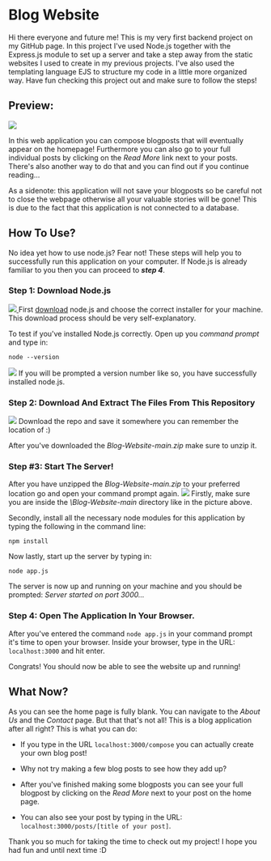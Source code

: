 # Blog Website
Hi there everyone and future me! This is my very first backend project on my GitHub page. In this project I've used Node.js together with the Express.js module to set up a server and take a step away from the static websites I used to create in my previous projects. I've also used the templating language EJS to structure my code in a little more organized way. Have fun checking this project out and make sure to follow the steps!

## Preview:
[![](https://i.ibb.co/Q60Cx6w/preview.png)](#)

In this web application you can compose blogposts that will eventually appear on the homepage! Furthermore you can also go to your full individual posts by clicking on the *Read More* link next to your posts. There's also another way to do that and you can find out if you continue reading...

As a sidenote: this application will not save your blogposts so be careful not to close the webpage otherwise all your valuable stories will be gone! This is due to the fact that this application is not connected to a database.

## How To Use?
No idea yet how to use node.js? Fear not! These steps will help you to successfully run this application on your computer. If Node.js is already familiar to you then you can proceed to _**step 4**_.

### Step 1: Download Node.js
[
![](https://i.ibb.co/8PmX1PS/installnode.png)
](#)
First [download](http://github.com) node.js and choose the correct installer for your machine. This download process should be very self-explanatory.

To test if you've installed Node.js correctly. Open up you *command prompt* and type in:
~~~
node --version
~~~
[![](https://i.ibb.co/yS3LVHw/nodeversion.png)](#)
If you will be prompted a version number like so, you have successfully installed node.js.

### Step 2: Download And Extract The Files From This Repository
[
![](https://i.ibb.co/7Gz17wN/downloadrepo.png)](#)
Download the repo and save it somewhere you can remember the location of :)

After you've downloaded the *Blog-Website-main.zip* make sure to unzip it.

### Step #3: Start The Server!
After you have unzipped the *Blog-Website-main.zip* to your preferred location go and open your command prompt again.
[
![](https://i.ibb.co/QKjmK01/startserver.png)](#)
Firstly, make sure you are inside the *\Blog-Website-main* directory like in the picture above.

Secondly, install all the necessary node modules for this application by typing the following in the command line:
~~~
npm install
~~~
Now lastly, start up the server by typing in:
~~~
node app.js
~~~
The server is now up and running on your machine and you should be prompted: *Server started on port 3000...*

### Step 4: Open The Application In Your Browser.
After you've entered the command `node app.js` in your command prompt it's time to open your browser. Inside your browser, type in the URL: `localhost:3000` and hit enter.

Congrats! You should now be able to see the website up and running!

## What Now?
As you can see the home page is fully blank. You can navigate to the *About Us* and the *Contact* page. But that that's not all! This is a blog application after all right? This is what you can do:

- If you type in the URL `localhost:3000/compose` you can actually create your own blog post!

- Why not try making a few blog posts to see how they add up?

- After you've finished making some blogposts you can see your full blogpost by clicking on the *Read More* next to your post on the home page.

- You can also see your post by typing in the URL: `localhost:3000/posts/[title of your post]`.

Thank you so much for taking the time to check out my project! I hope you had fun and until next time :D

